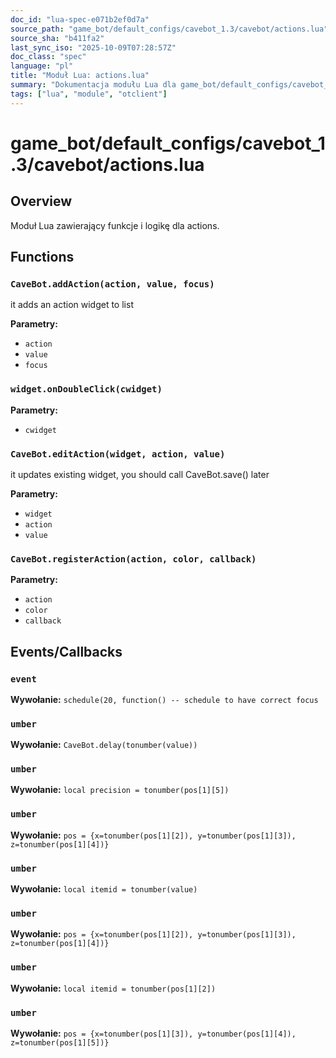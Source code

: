 ```yaml
---
doc_id: "lua-spec-e071b2ef0d7a"
source_path: "game_bot/default_configs/cavebot_1.3/cavebot/actions.lua"
source_sha: "b411fa2"
last_sync_iso: "2025-10-09T07:28:57Z"
doc_class: "spec"
language: "pl"
title: "Moduł Lua: actions.lua"
summary: "Dokumentacja modułu Lua dla game_bot/default_configs/cavebot_1.3/cavebot/actions.lua"
tags: ["lua", "module", "otclient"]
---
```


# game_bot/default_configs/cavebot_1.3/cavebot/actions.lua

## Overview

Moduł Lua zawierający funkcje i logikę dla actions.

## Functions

### `CaveBot.addAction(action, value, focus)`

it adds an action widget to list

**Parametry:**

- `action`
- `value`
- `focus`

### `widget.onDoubleClick(cwidget)`

**Parametry:**

- `cwidget`

### `CaveBot.editAction(widget, action, value)`

it updates existing widget, you should call CaveBot.save() later

**Parametry:**

- `widget`
- `action`
- `value`

### `CaveBot.registerAction(action, color, callback)`

**Parametry:**

- `action`
- `color`
- `callback`

## Events/Callbacks

### `event`

**Wywołanie:** `schedule(20, function() -- schedule to have correct focus`

### `umber`

**Wywołanie:** `CaveBot.delay(tonumber(value))`

### `umber`

**Wywołanie:** `local precision = tonumber(pos[1][5])`

### `umber`

**Wywołanie:** `pos = {x=tonumber(pos[1][2]), y=tonumber(pos[1][3]), z=tonumber(pos[1][4])}`

### `umber`

**Wywołanie:** `local itemid = tonumber(value)`

### `umber`

**Wywołanie:** `pos = {x=tonumber(pos[1][2]), y=tonumber(pos[1][3]), z=tonumber(pos[1][4])}`

### `umber`

**Wywołanie:** `local itemid = tonumber(pos[1][2])`

### `umber`

**Wywołanie:** `pos = {x=tonumber(pos[1][3]), y=tonumber(pos[1][4]), z=tonumber(pos[1][5])}`

